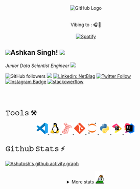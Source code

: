 <div align="center">
<img src="https://github.com/raghavk16/raghavk16/blob/master/octo.gif" alt="GitHub Logo" width="150" height="150" />
</div>
<div align="center" width="50">
<br><br> Vibing to : 🎧🦖  </strong></p>

[![Spotify](https://spotify-readme.sp-xd.vercel.app/api/spotify)](https://open.spotify.com/user/somnathpaul) <br>

</div>

<h2><img src="https://emojis.slackmojis.com/emojis/images/1531849430/4246/blob-sunglasses.gif?1531849430" width="30"/>Ashkan Singh! <img src="https://media.giphy.com/media/12oufCB0MyZ1Go/giphy.gif" width="50"></h2>

<p><em>Junior Data Scientist Engineer <img src="https://media.giphy.com/media/WUlplcMpOCEmTGBtBW/giphy.gif" width="30"> 
</em></p>

![GitHub followers](https://img.shields.io/github/followers/netblag?label=Follow&style=social)
![](https://visitor-badge.glitch.me/badge?page_id=netblag.netblag)
[![Linkedin: NetBlag](https://img.shields.io/badge/-netblag-blue?style=flat-square&logo=Linkedin&logoColor=white&link=https://www.linkedin.com/in/netblag/)](https://www.linkedin.com/in/netblag/)
[![Twitter Follow](https://img.shields.io/twitter/follow/netblag?label=Follow)](https://twitter.com/intent/follow?screen_name=netblag)
[![Instagram Badge](https://img.shields.io/badge/-Instagram-e4405f?style=flat-square&logo=Instagram&logoColor=white)](https://instagram.com/netblag/)
[![stackowerflow](https://img.shields.io/badge/-Stack%20Overflow-FE7A16?logo=stack-overflow&logoColor=white&link=https://stackoverflow.com/users/25325283/netblag)](https://stackoverflow.com/users/25325283/netblag)
<br/><br/>

<br/>

<h2 align="left"> 𝚃𝚘𝚘𝚕𝚜 ⚒️</h2>

<p align="center"> 
<a href="https://code.visualstudio.com/" target="_blank" rel="noreferrer"> <img src="https://raw.githubusercontent.com/devicons/devicon/master/icons/vscode/vscode-original.svg" alt="vscode" width="35" height="35"/> </a>  
<a href="https://www.linux.org/" target="_blank" rel="noreferrer"> <img src="https://raw.githubusercontent.com/devicons/devicon/master/icons/linux/linux-original.svg" alt="linux" width="35" height="35"/> </a>
<a href="https://www.microsoft.com/en-us/sql-server" target="_blank" rel="noreferrer"> <img src="https://raw.githubusercontent.com/devicons/devicon/master/icons/microsoftsqlserver/microsoftsqlserver-plain.svg" alt="mssql" width="35" height="35"/> </a>
<a href="https://git-scm.com/" target="_blank" rel="noreferrer"> <img src="https://raw.githubusercontent.com/devicons/devicon/master/icons/git/git-plain.svg" alt="git" width="35" height="35"/> </a>
<a href="https://jupyter.org/" target="_blank" rel="noreferrer"> <img src="https://raw.githubusercontent.com/devicons/devicon/master/icons/jupyter/jupyter-original.svg" alt="jupyter" width="35" height="35"/> </a>
<a href="https://www.python.org" target="_blank" rel="noreferrer"> <img src="https://raw.githubusercontent.com/devicons/devicon/master/icons/python/python-original.svg" alt="python" width="35" height="35"/> </a>
<a href="https://www.jetbrains.com/" target="_blank" rel="noreferrer"> <img src="https://raw.githubusercontent.com/devicons/devicon/master/icons/jetbrains/jetbrains-original.svg" alt="javascript" width="35" height="35"/> </a>  
<a href="https://www.jetbrains.com/idea/" target="_blank" rel="noreferrer"> <img src="https://raw.githubusercontent.com/devicons/devicon/master/icons/intellij/intellij-original.svg" alt="intellij" width="35" height="35"/> </a>  
<p>

<h2 align="left"> 𝙶𝚒𝚝𝚑𝚞𝚋 𝚂𝚝𝚊𝚝𝚜 ⚡</h2>

[![Ashutosh's github activity graph](https://github-readme-activity-graph.vercel.app/graph?username=netblag&theme=redical)](https://github.com/ashutosh00710/github-readme-activity-graph)

<div align="center" width="50">
<details>
  <summary>More stats <img src="https://raw.githubusercontent.com/ItsAnunesS/ItsAnunesS/master/src/img/parrots/flags/indiaparrot.gif" width="30" height="40"/></summary>

  
![](http://github-profile-summary-cards.vercel.app/api/cards/profile-details?username=netblag&theme=radical)
![](http://github-profile-summary-cards.vercel.app/api/cards/stats?username=netblag&theme=radical)
![](http://github-profile-summary-cards.vercel.app/api/cards/productive-time?username=netblag&theme=radical&utcOffset=8)
  
<details>
  
<hr></hr>

<img height="120" alt="Thanks for visiting me" width="100%" src="https://raw.githubusercontent.com/BrunnerLivio/brunnerlivio/master/images/marquee.svg" />
<p align="center">

<p align="center">
  <img src="https://capsule-render.vercel.app/api?type=waving&color=gradient&height=60&section=footer&width=100"/>
</p>
